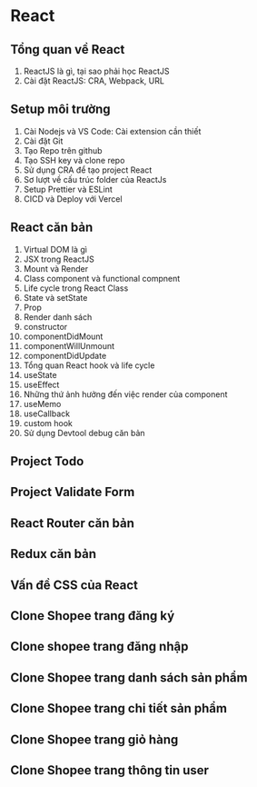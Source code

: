 # React

## Tổng quan về React

1. ReactJS là gì, tại sao phải học ReactJS
2. Cài đặt ReactJS: CRA, Webpack, URL

## Setup môi trường

1. Cài Nodejs và VS Code: Cài extension cần thiết
2. Cài đặt Git
3. Tạo Repo trên github
4. Tạo SSH key và clone repo
5. Sử dụng CRA để tạo project React
6. Sơ lượt về cấu trúc folder của ReactJs
7. Setup Prettier và ESLint
8. CICD và Deploy với Vercel

## React căn bản

1. Virtual DOM là gì
2. JSX trong ReactJS
3. Mount và Render
4. Class component và functional compnent
5. Life cycle trong React Class
6. State và setState
7. Prop
8. Render danh sách
9. constructor
10. componentDidMount
11. componentWillUnmount
12. componentDidUpdate
13. Tổng quan React hook và life cycle
14. useState
15. useEffect
16. Những thứ ảnh hưởng đến việc render của component
17. useMemo
18. useCallback
19. custom hook
20. Sử dụng Devtool debug căn bản

## Project Todo

## Project Validate Form

## React Router căn bản

## Redux căn bản

## Vấn đề CSS của React

## Clone Shopee trang đăng ký

## Clone shopee trang đăng nhập

## Clone Shopee trang danh sách sản phẩm

## Clone Shopee trang chi tiết sản phẩm

## Clone Shopee trang giỏ hàng

## Clone Shopee trang thông tin user
